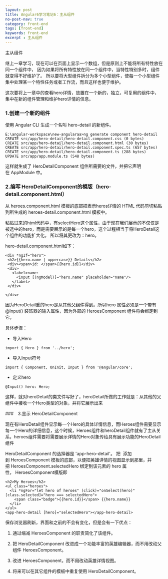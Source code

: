 ```yaml
---
layout: post
title: Angular6学习笔记6：主从组件
no-post-nav: true
category: front-end
tags: [front-end]
keywords: front-end
excerpt : 主从组件
---
```


主从组件

继上一章学习，现在可以在页面上显示一个数组，但是原则上不能将所有特性放在同一个组件中，
因为如果将所有特性放在同一个组件中，当特性特别多时，组件就变得不好维护了。
所以要将大型组件拆分为多个小型组件，使每一个小型组件集中处理某一个特性任务或者工作流，而且这样也便于维护。<br/>

这次要将上一章中的查看hero详情，放置在一个新的，独立，可复用的组件中，集中在新的组件管理和维护hero详情的信息。

### 1.创建一个新的组件
使用 Angular CLI 生成一个名叫 hero-detail 的新组件。
```
E:\angular-workspace\new-angularaa>ng generate component hero-detail
CREATE src/app/hero-detail/hero-detail.component.css (0 bytes)
CREATE src/app/hero-detail/hero-detail.component.html (30 bytes)
CREATE src/app/hero-detail/hero-detail.component.spec.ts (657 bytes)
CREATE src/app/hero-detail/hero-detail.component.ts (288 bytes)
UPDATE src/app/app.module.ts (548 bytes)
```
这样就生成了 HeroDetailComponent 组件所需要的文件，并把它声明在 AppModule 中。

### 2.编写 HeroDetailComponent的模版（hero-detail.component.html）
从 heroes.component.html 模板的底部把表示heros详情的 HTML 代码剪切粘贴到所生成的 heroes-detail.component.html 模板中。<br/>

粘贴过来的html代码中，有selectHero这个属性，由于现在我们展示的不仅仅是被选中的hero，而是需要展示的是每一个hero，这个过程相当于将HeroDetail这个组件的功能扩大化。
所以将其更改为：hero。<br/>

 hero-detail.component.html如下：
 ```
<div *ngIf="hero">
  <h2>{{hero.name | uppercase}} Details</h2>
  <div><span>id: </span>{{hero.id}}</div>
  <div>
    <label>name:
      <input [(ngModel)]="hero.name" placeholder="name"/>
    </label>
  </div>
 
</div>
```

因为HeroDetail重的hero是从其他父组件得到。所以hero 属性必须是一个带有 @Input() 装饰器的输入属性，因为外部的 HeroesComponent 组件将会绑定到它。<br/>

具体步骤：

- 导入Hero

```
import { Hero } from '../hero';
```

- 导入Input符号

```
import { Component, OnInit, Input } from '@angular/core';
```

- 定义hero

```
@Input() hero: Hero;
```

这样，就对heroDetail的类文件写好了，heroDetail所做的工作就是：从其他的父组件中接收一个Hero类型的对象，并将它展示出来

###　3.显示 HeroDetailComponent

现在有HeroDetail组件显示每一个Hero的具体详情信息，而Heroes组件需要显示每一个Hero的详细信息，这个时候，Heroes组件和heroDetail组件就有了主从关系，heroes组件需要将需要展示详情的Hero对象传给具有展示功能的HeroDetail组件

HeroDetailComponent 的选择器是 'app-hero-detail'。 把 <app-hero-detail> 添加到 HeroesComponent 模板的底部，以便把英雄详情的视图显示到那里，并把 HeroesComponent.selectedHero 绑定到该元素的 hero 属性， HeroesComponent模版即

```
<h2>My Heroes</h2>
<ul class="heroes">
  <li *ngFor="let hero of heroes" (click)="onSelect(hero)" [class.selected]="hero === selectedHero">
    <span class="badge">{{hero.id}}</span> {{hero.name}}
  </li>
</ul>
<app-hero-detail [hero]="selectedHero"></app-hero-detail>
```

保存浏览器刷新，界面和之前的不会有变化，但是会有一下优点：

1. 通过缩减 HeroesComponent 的职责简化了该组件。

2. 把 HeroDetailComponent 改进成一个功能丰富的英雄编辑器，而不用改动父组件 HeroesComponent。

3. 改进 HeroesComponent，而不用改动英雄详情视图。

4. 将来可以在其它组件的模板中重复使用 HeroDetailComponent。
